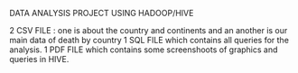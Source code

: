 DATA ANALYSIS PROJECT USING HADOOP/HIVE

2 CSV FILE : one is about the country and continents and an another is our main data of death by country
1 SQL FILE which contains all queries for the analysis.
1 PDF FILE which contains some screenshoots of graphics and queries in HIVE.
